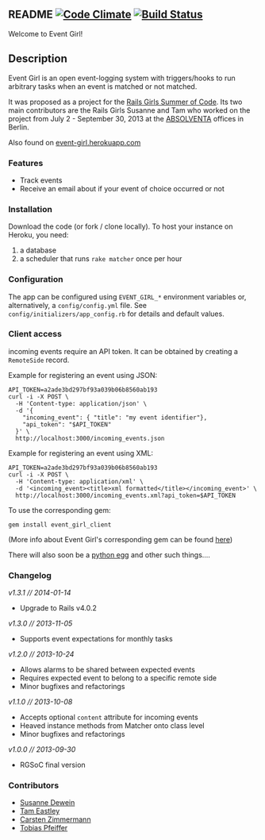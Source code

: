 ## README [![Code Climate](https://codeclimate.com/github/Absolventa/event_girl.png)](https://codeclimate.com/github/Absolventa/event_girl) [![Build Status](https://travis-ci.org/Absolventa/event_girl.png?branch=master)](https://travis-ci.org/Absolventa/event_girl)

Welcome to Event Girl!

## Description

Event Girl is an open event-logging system 
with triggers/hooks to run arbitrary tasks when an event is 
matched or not matched.  

It was proposed as a project for the [Rails Girls Summer of Code](http://railsgirlssummerofcode.org/). 
Its two main contributors are the Rails Girls Susanne and Tam who 
worked on the project from July 2 - September 30, 2013
at the [ABSOLVENTA](http://www.absolventa.de) offices in Berlin.

Also found on [event-girl.herokuapp.com](event-girl.herokuapp.com)



### Features

- Track events
- Receive an email about if your event of choice occurred or not

### Installation
Download the code (or fork / clone locally). To host your instance
on Heroku, you need:

1. a database
2. a scheduler that runs ``rake matcher`` once per hour

### Configuration

The app can be configured using ``EVENT_GIRL_*`` environment variables
or, alternatively, a ``config/config.yml`` file. See ``config/initializers/app_config.rb``
for details and default values.


### Client access

incoming events require an API token. It can be obtained by
creating a ``RemoteSide`` record.

Example for registering an event using JSON:

    API_TOKEN=a2ade3bd297bf93a039b06b8560ab193
    curl -i -X POST \
      -H 'Content-type: application/json' \
      -d '{
        "incoming_event": { "title": "my event identifier"},
        "api_token": "$API_TOKEN"
      }' \
      http://localhost:3000/incoming_events.json


Example for registering an event using XML:

    API_TOKEN=a2ade3bd297bf93a039b06b8560ab193
    curl -i -X POST \
      -H 'Content-type: application/xml' \
      -d '<incoming_event><title>xml formatted</title></incoming_event>' \
      http://localhost:3000/incoming_events.xml?api_token=$API_TOKEN
      
To use the corresponding gem:

`gem install event_girl_client`

(More info about Event Girl's corresponding gem can
be found [here](https://github.com/Absolventa/event_girl_client))

There will also soon be a [python egg](https://github.com/berlintam/event_girl_client_python) and other such things....

### Changelog

*v1.3.1 // 2014-01-14*
* Upgrade to Rails v4.0.2

*v1.3.0 // 2013-11-05*
* Supports event expectations for monthly tasks

*v1.2.0 // 2013-10-24*
* Allows alarms to be shared between expected events
* Requires expected event to belong to a specific remote side
* Minor bugfixes and refactorings

*v1.1.0 // 2013-10-08*
* Accepts optional ``content`` attribute for incoming events
* Heaved instance methods from Matcher onto class level
* Minor bugfixes and refactorings

*v1.0.0 // 2013-09-30*
* RGSoC final version

### Contributors

- [Susanne Dewein](https://github.com/FrauBienenstich)
- [Tam Eastley](https://github.com/berlintam)
- [Carsten Zimmermann](https://github.com/carpodaster)
- [Tobias Pfeiffer](https://github.com/PragTob)
